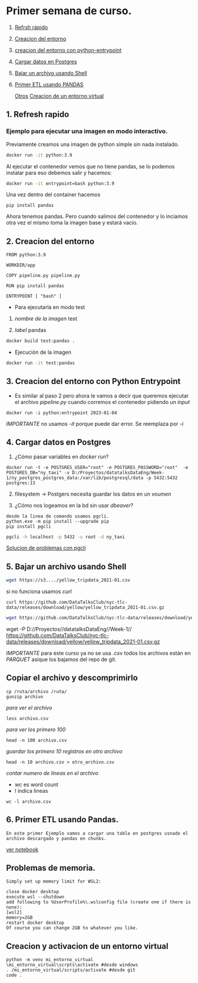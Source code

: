 # Primer semana de curso.

1. [Refrsh rápido](#1.-refresh-rapido)
2. [Creacion del entorno](#2.-creacion-del-entorno)
3. [creacion del entorno con python-entrypoint](#3.-creacion-del-entorno-con-python-entrypoint)
4. [Cargar datos en Postgres](#4.-cargar-datos-en-postgres)
5. [Bajar un archivo usando Shell](#5.-bajar-un-archivo-usando-shell)
6. [Primer ETL usando PANDAS](#6.-primer-etl-usando-pandas)

    [Otros](#problemas-de-memoria)
    [Creacion de un entorno virtual](#creacion-y-activacion-de-un-entorno-virtual)

## 1. Refresh rapido

### Ejemplo para ejecutar una imagen en modo interactivo.

Previamente creamos una imagen de python simple sin nada instalado.

```bash
docker run -it python:3.9
```

Al ejecutar el contenedor vemos que no tiene pandas, se lo podemos instalar para eso debemos salir y hacemos:

```bash
docker run -it entrypoint=bash python:3.9
```

Una vez dentro del container hacemos

```
pip install pandas
```

Ahora tenemos pandas. Pero cuando salimos del contenedor y lo inciamos otra vez el mismo toma la imagen base y estará vacio.

## 2. Creacion del entorno

```docker
FROM python:3.9

WORKDIR/app

COPY pipeline.py pipeline.py

RUN pip install pandas

ENTRYPOINT [ "bash" ]
```

+ Para ejecutarla en modo test

 1. _nombre de la imagen_ test 

2. _label_ pandas

```cmd
docker build test:pandas .
```

+ Ejecución de la imagen

```cmd
docker run -it test:pandas
```

## 3. Creacion del entorno con Python Entrypoint

+ Es similar al paso 2 pero ahora le vamos a decir que queremos ejecutar el archivo _pipeline.py_ cuando corremos el contenedor pidiendo un _input_

```docker
docker run -i python:entrypoint 2023-01-04
```

_IMPORTANTE_ no usamos _-it_ porque puede dar error. Se reemplaza por _-i_


## 4. Cargar datos en Postgres


1. ¿Cómo pasar variables en _docker run_?

```
docker run -t -e POSTGRES_USER="root" -e POSTGRES_PASSWORD="root"  -e POSTGRES_DB="ny_taxi" -v D:/Proyectos/datatalksDataEng/Week-1/ny_postgres_postgres_data:/var/lib/postgresql/data -p 5432:5432 postgres:13
```

2. filesystem -> Postgers necesita guardar los datos en un _voumen_

2. ¿Cómo nos logeamos en la bd sin usar _dbeaver_?

```
desde la linea de comando usamos pgcli.
python.exe -m pip install --upgrade pip
pip install pgcli
```

```bash
pgcli -h localhost -p 5432 -u root -d ny_taxi
```

[Solucion de problemas con pgcli](https://youtu.be/3IkfkTwqHx4?si=mZBePAmvRUuXYlsM)

## 5. Bajar un archivo usando Shell


```bash
wget https://s3..../yellow_tripdata_2021-01.csv
```
si no funciona usamos _curl_

```
curl https://github.com/DataTalksClub/nyc-tlc-data/releases/download/yellow/yellow_tripdata_2021-01.csv.gz 
```

```bash
wget https://github.com/DataTalksClub/nyc-tlc-data/releases/download/yellow/yellow_tripdata_2021-01.csv.gz 
```

wget -P D://Proyectos//datatalksDataEng//Week-1// https://github.com/DataTalksClub/nyc-tlc-data/releases/download/yellow/yellow_tripdata_2021-01.csv.gz 

*IMPORTANTE* para este curso ya no se usa .csv todos los archivos están en _PARQUET_ asique los bajamos del repo de git.

## Copiar el archivo y descomprimirlo

```
cp /ruta/archivo /ruta/
gunzip archivo
```

_para ver el archivo_

```
less archivo.csv
```
_para ver los primero 100_

```
head -n 100 archivo.csv
```

_guardar los primero 10 registros en otro archivo_

```shell
head -n 10 archivo.csv > otro_archivo.csv
```

_contar numero de lineas en el archivo_
+ wc es word count
+ l indica lineas

```shell
wc -l archivo.csv
```

## 6. Primer ETL usando Pandas.

```
En este primer Ejemplo vamos a cargar una tabla en postgres usnado el archivo descargado y pandas en chunks.
```

[ver notebook](Week-1\quersPostgresJupyter.ipynb)

## Problemas de memoria.

```
Simply set up memory limit for WSL2:

close docker desktop
execute wsl --shutdown
add following to %UserProfile%\.wslconfig file (create one if there is none):
[wsl2]
memory=2GB
restart docker desktop
Of course you can change 2GB to whatever you like.
```

## Creacion y activacion de un entorno virtual

```shell
python -m venv mi_entorno_virtual
\mi_entorno_virtual\scrpts\activate #desde windows
. /mi_entorno_virtual/scripts/activate #desde git
code .
```